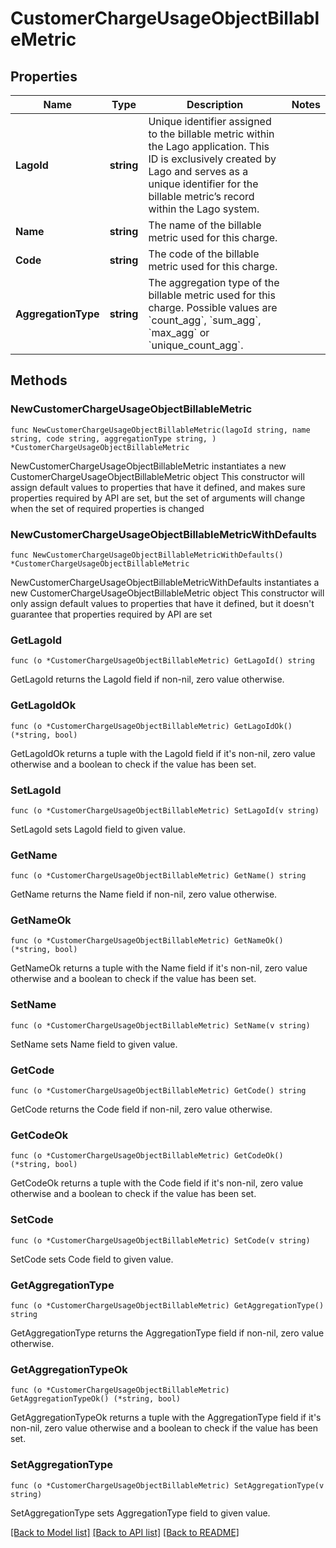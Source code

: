 # CustomerChargeUsageObjectBillableMetric

## Properties

Name | Type | Description | Notes
------------ | ------------- | ------------- | -------------
**LagoId** | **string** | Unique identifier assigned to the billable metric within the Lago application. This ID is exclusively created by Lago and serves as a unique identifier for the billable metric’s record within the Lago system. | 
**Name** | **string** | The name of the billable metric used for this charge. | 
**Code** | **string** | The code of the billable metric used for this charge. | 
**AggregationType** | **string** | The aggregation type of the billable metric used for this charge. Possible values are &#x60;count_agg&#x60;, &#x60;sum_agg&#x60;, &#x60;max_agg&#x60; or &#x60;unique_count_agg&#x60;. | 

## Methods

### NewCustomerChargeUsageObjectBillableMetric

`func NewCustomerChargeUsageObjectBillableMetric(lagoId string, name string, code string, aggregationType string, ) *CustomerChargeUsageObjectBillableMetric`

NewCustomerChargeUsageObjectBillableMetric instantiates a new CustomerChargeUsageObjectBillableMetric object
This constructor will assign default values to properties that have it defined,
and makes sure properties required by API are set, but the set of arguments
will change when the set of required properties is changed

### NewCustomerChargeUsageObjectBillableMetricWithDefaults

`func NewCustomerChargeUsageObjectBillableMetricWithDefaults() *CustomerChargeUsageObjectBillableMetric`

NewCustomerChargeUsageObjectBillableMetricWithDefaults instantiates a new CustomerChargeUsageObjectBillableMetric object
This constructor will only assign default values to properties that have it defined,
but it doesn't guarantee that properties required by API are set

### GetLagoId

`func (o *CustomerChargeUsageObjectBillableMetric) GetLagoId() string`

GetLagoId returns the LagoId field if non-nil, zero value otherwise.

### GetLagoIdOk

`func (o *CustomerChargeUsageObjectBillableMetric) GetLagoIdOk() (*string, bool)`

GetLagoIdOk returns a tuple with the LagoId field if it's non-nil, zero value otherwise
and a boolean to check if the value has been set.

### SetLagoId

`func (o *CustomerChargeUsageObjectBillableMetric) SetLagoId(v string)`

SetLagoId sets LagoId field to given value.


### GetName

`func (o *CustomerChargeUsageObjectBillableMetric) GetName() string`

GetName returns the Name field if non-nil, zero value otherwise.

### GetNameOk

`func (o *CustomerChargeUsageObjectBillableMetric) GetNameOk() (*string, bool)`

GetNameOk returns a tuple with the Name field if it's non-nil, zero value otherwise
and a boolean to check if the value has been set.

### SetName

`func (o *CustomerChargeUsageObjectBillableMetric) SetName(v string)`

SetName sets Name field to given value.


### GetCode

`func (o *CustomerChargeUsageObjectBillableMetric) GetCode() string`

GetCode returns the Code field if non-nil, zero value otherwise.

### GetCodeOk

`func (o *CustomerChargeUsageObjectBillableMetric) GetCodeOk() (*string, bool)`

GetCodeOk returns a tuple with the Code field if it's non-nil, zero value otherwise
and a boolean to check if the value has been set.

### SetCode

`func (o *CustomerChargeUsageObjectBillableMetric) SetCode(v string)`

SetCode sets Code field to given value.


### GetAggregationType

`func (o *CustomerChargeUsageObjectBillableMetric) GetAggregationType() string`

GetAggregationType returns the AggregationType field if non-nil, zero value otherwise.

### GetAggregationTypeOk

`func (o *CustomerChargeUsageObjectBillableMetric) GetAggregationTypeOk() (*string, bool)`

GetAggregationTypeOk returns a tuple with the AggregationType field if it's non-nil, zero value otherwise
and a boolean to check if the value has been set.

### SetAggregationType

`func (o *CustomerChargeUsageObjectBillableMetric) SetAggregationType(v string)`

SetAggregationType sets AggregationType field to given value.



[[Back to Model list]](../README.md#documentation-for-models) [[Back to API list]](../README.md#documentation-for-api-endpoints) [[Back to README]](../README.md)


